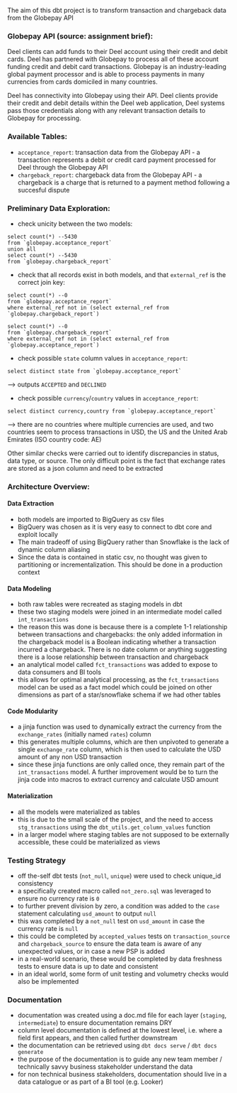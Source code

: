 The aim of this dbt project is to transform transaction and chargeback data from the Globepay API

### Globepay API (source: assignment brief):
Deel clients can add funds to their Deel account using their credit and debit cards. Deel has
partnered with Globepay to process all of these account funding credit and debit card
transactions. Globepay is an industry-leading global payment processor and is able to process
payments in many currencies from cards domiciled in many countries.

Deel has connectivity into Globepay using their API. Deel clients provide their credit and
debit details within the Deel web application, Deel systems pass those credentials along with
any relevant transaction details to Globepay for processing.


### Available Tables:

- `acceptance_report`: transaction data from the Globepay API - a transaction represents a debit or credit card payment processed for Deel through the Globepay API 
- `chargeback_report`: chargeback data from the Globepay API - a chargeback is a charge that is returned to a payment method following a succesful dispute

### Preliminary Data Exploration:
- check unicity between the two models:
```
select count(*) --5430
from `globepay.acceptance_report`
union all
select count(*) --5430 
from `globepay.chargeback_report`
```

- check that all records exist in both models, and that `external_ref` is the correct join key:
```
select count(*) --0
from `globepay.acceptance_report`
where external_ref not in (select external_ref from `globepay.chargeback_report`)

select count(*) --0
from `globepay.chargeback_report`
where external_ref not in (select external_ref from `globepay.acceptance_report`)
```

- check possible `state` column values in `acceptance_report`:
```
select distinct state from `globepay.acceptance_report`
```
--> outputs `ACCEPTED` and `DECLINED`

- check possible `currency`/`country` values in `acceptance_report`:
```
select distinct currency,country from `globepay.acceptance_report`
```

--> there are no countries where multiple currencies are used, and two countries seem to process transactions in USD, the US and the United Arab Emirates (ISO country code: AE) 

Other similar checks were carried out to identify discrepancies in status, data type, or source. The only difficult point is the fact that exchange rates are stored as a json column and need to be extracted   

### Architecture Overview:

#### Data Extraction 
- both models are imported to BigQuery as csv files 
- BigQuery was chosen as it is very easy to connect to dbt core and exploit locally 
- The main tradeoff of using BigQuery rather than Snowflake is the lack of dynamic column aliasing
- Since the data is contained in static csv, no thought was given to partitioning or incrementalization. This should be done in a production context 

#### Data Modeling 
- both raw tables were recreated as staging models in dbt 
- these two staging models were joined in an intermediate model called `int_transactions`
- the reason this was done is because there is a complete 1-1 relationship between transactions and chargebacks: the only added information in the chargeback model is a Boolean indicating whether a transaction incurred a chargeback. There is no date column or anything suggesting there is a loose relationship between transaction and chargeback 
- an analytical model called `fct_transactions` was added to expose to data consumers and BI tools 
- this allows for optimal analytical processing, as the `fct_transactions` model can be used as a fact model which could be joined on other dimensions as part of a star/snowflake schema if we had other tables   

#### Code Modularity 
- a jinja function was used to dynamically extract the currency from the `exchange_rates` (initially named `rates`) column
- this generates multiple columns, which are then unpivoted to generate a single `exchange_rate` column, which is then used to calculate the USD amount of any non USD transaction
- since these jinja functions are only called once, they remain part of the `int_transactions` model. A further improvement would be to turn the jinja code into macros to extract currency and calculate USD amount 

#### Materialization
- all the models were materialized as tables
- this is due to the small scale of the project, and the need to access `stg_transactions` using the `dbt_utils.get_column_values` function
- in a larger model where staging tables are not supposed to be externally accessible, these could be materialized as views 

### Testing Strategy
- off the-self dbt tests (`not_null`, `unique`) were used to check unique_id consistency 
- a specifically created macro called `not_zero.sql` was leveraged to ensure no currency rate is `0`
- to further prevent division by zero, a condition was added to the `case` statement calculating `usd_amount` to output `null`  
- this was completed by a `not_null` test on `usd_amount` in case the currency rate is `null`
- this could be completed by `accepted_values` tests on `transaction_source` and `chargeback_source` to ensure the data team is aware of any unexpected values, or in case a new PSP is added 
- in a real-world scenario, these would be completed by data freshness tests to ensure data is up to date and consistent 
- in an ideal world, some form of unit testing and volumetry checks would also be implemented 

### Documentation
- documentation was created using a doc.md file for each layer (`staging`, `intermediate`) to ensure documentation remains DRY
- column level documentation is defined at the lowest level, i.e. where a field first appears, and then called further downstream 
- the documentation can be retrieved using `dbt docs serve` / `dbt docs generate`
- the purpose of the documentation is to guide any new team member / technically savvy business stakeholder understand the data
- for non technical business stakeholders, documentation should live in a data catalogue or as part of a BI tool (e.g. Looker)

